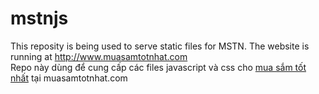 # mstnjs
This reposity is being used to serve static files for MSTN. The website is running at http://www.muasamtotnhat.com <br>
Repo này dùng để cung cấp các files javascript và css cho <a href='http://www.muasamtotnhat.com'>mua sắm tốt nhất</a> tại muasamtotnhat.com
